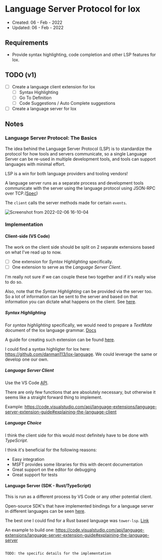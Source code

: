 # Language Server Protocol for lox

- Created: 06 - Feb - 2022
- Updated: 06 - Feb - 2022

## Requirements

- Provide syntax highlighting, code completion and other LSP features for lox.

## TODO (v1)

- [ ] Create a language client extension for lox
  - [ ] Syntax Highlighting
  - [ ] Go To Definition
  - [ ] Code Suggestions / Auto Complete suggestions
- [ ] Create a language server for lox

## Notes

### Language Server Protocol: The Basics

The idea behind the Language Server Protocol (LSP) is to standardize the protocol for how tools and servers communicate, 
so a single Language Server can be re-used in multiple development tools, and tools can support languages with minimal effort.

LSP is a win for both language providers and tooling vendors!

A language server runs as a separate process and development tools communicate with the server using the language protocol using JSON-RPC over TCP.([Spec](https://microsoft.github.io/language-server-protocol/specifications/specification-current/))

The `client` calls the server methods made for certain `events`. 

![Screenshot from 2022-02-06 16-10-04](https://user-images.githubusercontent.com/6604943/152687377-bf77ac27-6916-49dc-ab5f-81535a4c55bf.png)

### Implementation

#### Client-side (VS Code)

The work on the client side should be split on 2 separate extensions based on what I've read up to now.

- [ ] One extension for _Syntax Highlighting_ specifically.
- [ ] One extension to serve as the _Language Server Client_.

I'm really not sure if we can couple these two together and if it's really wise to do so.

Also, note that the _Syntax Highlighting_ can be provided via the server too. So a lot of information can be sent to the server and based on that
information you can dictate what happens on the client. See [here](https://code.visualstudio.com/api/language-extensions/programmatic-language-features).

##### Syntax Highlighting

For _syntax highlighting_ specifically, we would need to prepare a _TextMate_ document of the lox language grammar. [Docs](https://macromates.com/manual/en/language_grammars)

A guide for creating such extension can be found [here](https://code.visualstudio.com/api/language-extensions/syntax-highlight-guide).

I could find a syntax highligter for lox here: https://github.com/danman113/lox-language. We could leverage the same or develop one our own.

##### Language Server Client

Use the VS Code [API](https://code.visualstudio.com/api/references/vscode-api).

There are only few functions that are absolutely necessary, but otherwise it seems like a straight forward thing to implement.

Example: https://code.visualstudio.com/api/language-extensions/language-server-extension-guide#explaining-the-language-client


##### Language Choice

I think the client side for this would most definitely have to be done with _TypeScript_.

I think it's beneficial for the following reasons:

- Easy integration
- MSFT provides some libraries for this with decent documentation
- Great support on the editor for debugging
- Great support for tests

#### Language Server (SDK - Rust/TypeScript)

This is run as a different process by VS Code or any other potential client.

Open-source SDK's that have implemented bindings for a language server in different languages can be seen [here](https://microsoft.github.io/language-server-protocol/implementors/sdks/).

The best one I could find for a Rust based language was `tower-lsp`. [Link](https://github.com/ebkalderon/tower-lsp)

An example to build one: https://code.visualstudio.com/api/language-extensions/language-server-extension-guide#explaining-the-language-server

```

TODO: the specific details for the implementation

```
